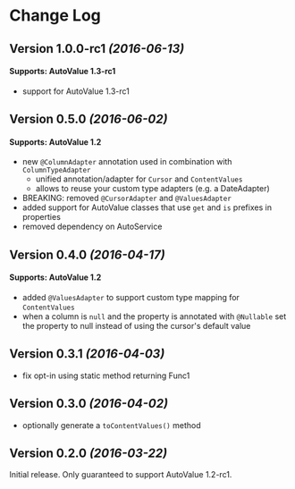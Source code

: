 Change Log
==========

Version 1.0.0-rc1 *(2016-06-13)*
----------------------------

#### Supports: AutoValue 1.3-rc1

- support for AutoValue 1.3-rc1

Version 0.5.0 *(2016-06-02)*
----------------------------

#### Supports: AutoValue 1.2

- new `@ColumnAdapter` annotation used in combination with `ColumnTypeAdapter`
    - unified annotation/adapter for `Cursor` and `ContentValues`
    - allows to reuse your custom type adapters (e.g. a DateAdapter)
- BREAKING: removed `@CursorAdapter` and `@ValuesAdapter`
- added support for AutoValue classes that use `get` and `is` prefixes in properties
- removed dependency on AutoService

Version 0.4.0 *(2016-04-17)*
----------------------------

#### Supports: AutoValue 1.2

- added `@ValuesAdapter` to support custom type mapping for `ContentValues`
- when a column is `null` and the property is annotated with `@Nullable` set the property to null instead of using the cursor's default value

Version 0.3.1 *(2016-04-03)*
----------------------------

- fix opt-in using static method returning Func1


Version 0.3.0 *(2016-04-02)*
----------------------------

- optionally generate a `toContentValues()` method


Version 0.2.0 *(2016-03-22)*
----------------------------

Initial release. Only guaranteed to support AutoValue 1.2-rc1.
